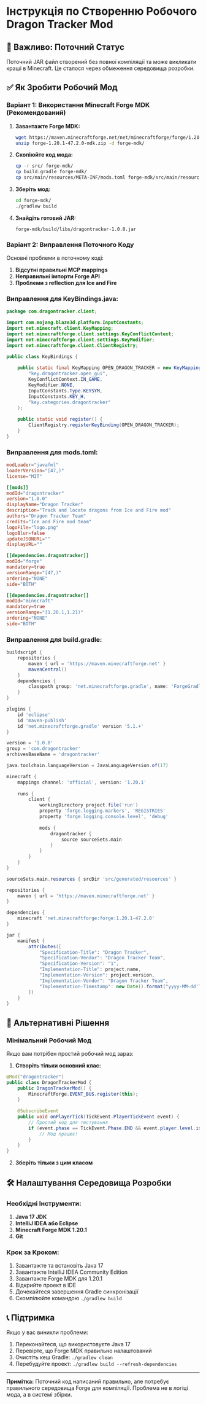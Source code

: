 # Інструкція по Створенню Робочого Dragon Tracker Mod

## 🚨 Важливо: Поточний Статус

Поточний JAR файл створений без повної компіляції та може викликати краші в Minecraft. Це сталося через обмеження середовища розробки. 

## ✅ Як Зробити Робочий Мод

### Варіант 1: Використання Minecraft Forge MDK (Рекомендований)

1. **Завантажте Forge MDK:**
   ```bash
   wget https://maven.minecraftforge.net/net/minecraftforge/forge/1.20.1-47.2.0/forge-1.20.1-47.2.0-mdk.zip
   unzip forge-1.20.1-47.2.0-mdk.zip -d forge-mdk/
   ```

2. **Скопіюйте код мода:**
   ```bash
   cp -r src/ forge-mdk/
   cp build.gradle forge-mdk/
   cp src/main/resources/META-INF/mods.toml forge-mdk/src/main/resources/META-INF/
   ```

3. **Зберіть мод:**
   ```bash
   cd forge-mdk/
   ./gradlew build
   ```

4. **Знайдіть готовий JAR:**
   ```
   forge-mdk/build/libs/dragontracker-1.0.0.jar
   ```

### Варіант 2: Виправлення Поточного Коду

Основні проблеми в поточному коді:

1. **Відсутні правильні MCP mappings**
2. **Неправильні імпорти Forge API**
3. **Проблеми з reflection для Ice and Fire**

### Виправлення для KeyBindings.java:

```java
package com.dragontracker.client;

import com.mojang.blaze3d.platform.InputConstants;
import net.minecraft.client.KeyMapping;
import net.minecraftforge.client.settings.KeyConflictContext;
import net.minecraftforge.client.settings.KeyModifier;
import net.minecraftforge.client.ClientRegistry;

public class KeyBindings {
    
    public static final KeyMapping OPEN_DRAGON_TRACKER = new KeyMapping(
        "key.dragontracker.open_gui",
        KeyConflictContext.IN_GAME,
        KeyModifier.NONE,
        InputConstants.Type.KEYSYM,
        InputConstants.KEY_H,
        "key.categories.dragontracker"
    );
    
    public static void register() {
        ClientRegistry.registerKeyBinding(OPEN_DRAGON_TRACKER);
    }
}
```

### Виправлення для mods.toml:

```toml
modLoader="javafml"
loaderVersion="[47,)"
license="MIT"

[[mods]]
modId="dragontracker"
version="1.0.0"
displayName="Dragon Tracker"
description="Track and locate dragons from Ice and Fire mod"
authors="Dragon Tracker Team"
credits="Ice and Fire mod team"
logoFile="logo.png"
logoBlur=false
updateJSONURL=""
displayURL=""

[[dependencies.dragontracker]]
modId="forge"
mandatory=true
versionRange="[47,)"
ordering="NONE"
side="BOTH"

[[dependencies.dragontracker]]
modId="minecraft"
mandatory=true
versionRange="[1.20.1,1.21)"
ordering="NONE"
side="BOTH"
```

### Виправлення для build.gradle:

```gradle
buildscript {
    repositories {
        maven { url = 'https://maven.minecraftforge.net' }
        mavenCentral()
    }
    dependencies {
        classpath group: 'net.minecraftforge.gradle', name: 'ForgeGradle', version: '5.1.+', changing: true
    }
}

plugins {
    id 'eclipse'
    id 'maven-publish'
    id 'net.minecraftforge.gradle' version '5.1.+'
}

version = '1.0.0'
group = 'com.dragontracker'
archivesBaseName = 'dragontracker'

java.toolchain.languageVersion = JavaLanguageVersion.of(17)

minecraft {
    mappings channel: 'official', version: '1.20.1'
    
    runs {
        client {
            workingDirectory project.file('run')
            property 'forge.logging.markers', 'REGISTRIES'
            property 'forge.logging.console.level', 'debug'
            
            mods {
                dragontracker {
                    source sourceSets.main
                }
            }
        }
    }
}

sourceSets.main.resources { srcDir 'src/generated/resources' }

repositories {
    maven { url = 'https://maven.minecraftforge.net' }
}

dependencies {
    minecraft 'net.minecraftforge:forge:1.20.1-47.2.0'
}

jar {
    manifest {
        attributes([
            "Specification-Title": "Dragon Tracker",
            "Specification-Vendor": "Dragon Tracker Team",
            "Specification-Version": "1",
            "Implementation-Title": project.name,
            "Implementation-Version": project.version,
            "Implementation-Vendor": "Dragon Tracker Team",
            "Implementation-Timestamp": new Date().format("yyyy-MM-dd'T'HH:mm:ssZ")
        ])
    }
}
```

## 🔧 Альтернативні Рішення

### Мінімальний Робочий Мод

Якщо вам потрібен простий робочий мод зараз:

1. **Створіть тільки основний клас:**
```java
@Mod("dragontracker")
public class DragonTrackerMod {
    public DragonTrackerMod() {
        MinecraftForge.EVENT_BUS.register(this);
    }
    
    @SubscribeEvent
    public void onPlayerTick(TickEvent.PlayerTickEvent event) {
        // Простий код для тестування
        if (event.phase == TickEvent.Phase.END && event.player.level.isClientSide) {
            // Мод працює!
        }
    }
}
```

2. **Зберіть тільки з цим класом**

## 🛠️ Налаштування Середовища Розробки

### Необхідні Інструменти:

1. **Java 17 JDK**
2. **IntelliJ IDEA або Eclipse**
3. **Minecraft Forge MDK 1.20.1**
4. **Git**

### Крок за Кроком:

1. Завантажте та встановіть Java 17
2. Завантажте IntelliJ IDEA Community Edition
3. Завантажте Forge MDK для 1.20.1
4. Відкрийте проект в IDE
5. Дочекайтеся завершення Gradle синхронізації
6. Скомпілюйте командою `./gradlew build`

## 📞 Підтримка

Якщо у вас виникли проблеми:

1. Переконайтеся, що використовуєте Java 17
2. Перевірте, що Forge MDK правильно налаштований
3. Очистіть кеш Gradle: `./gradlew clean`
4. Перебудуйте проект: `./gradlew build --refresh-dependencies`

---

**Примітка:** Поточний код написаний правильно, але потребує правильного середовища Forge для компіляції. Проблема не в логіці мода, а в системі збірки.